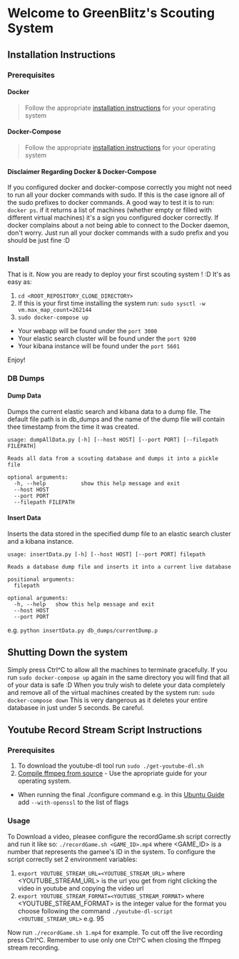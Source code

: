 # Welcome to GreenBlitz's Scouting System

## Installation Instructions
### Prerequisites
#### Docker
>Follow the appropriate [installation instructions](https://docs.docker.com/engine/getstarted/step_one/) for your operating system
#### Docker-Compose
>Follow the appropriate [installation instructions](https://docs.docker.com/compose/install/) for your operating system
#### Disclaimer Regarding Docker & Docker-Compose
If you configured docker and docker-compose correctly you might not need to run all your docker commands with sudo. If this is the case ignore all of the sudo prefixes to docker commands. A good way to test it is to run: `docker ps`. if it returns a list of machines (whether empty or filled with different virtual machines) it's a sign you configured docker correctly. If docker complains about a not being able to connect to the Docker daemon, don't worry. Just run all your docker commands with a sudo prefix and you should be just fine :D
### Install
That is it. Now you are ready to deploy your first scouting system ! :D
It's as easy as:
1. `cd <ROOT_REPOSITORY_CLONE_DIRECTORY>`
2. If this is your first time installing the system run: `sudo sysctl -w vm.max_map_count=262144`
3. `sudo docker-compose up`

* Your webapp will be found under the `port 3000`
* Your elastic search cluster will be found under the `port 9200`
* Your kibana instance will be found under the `port 5601`

Enjoy!

### DB Dumps
#### Dump Data
Dumps the current elastic search and kibana data to a dump file. The default file path is in db_dumps and the name of the dump file will contain thee timestamp from the time it was created.
```
usage: dumpAllData.py [-h] [--host HOST] [--port PORT] [--filepath FILEPATH]

Reads all data from a scouting database and dumps it into a pickle file

optional arguments:
  -h, --help           show this help message and exit
  --host HOST
  --port PORT
  --filepath FILEPATH
```
#### Insert Data
Inserts the data stored in the specified dump file to an elastic search cluster and a kibana instance.
```
usage: insertData.py [-h] [--host HOST] [--port PORT] filepath

Reads a database dump file and inserts it into a current live database

positional arguments:
  filepath

optional arguments:
  -h, --help   show this help message and exit
  --host HOST
  --port PORT
```
e.g. `python insertData.py db_dumps/currentDump.p`
## Shutting Down the system
Simply press Ctrl^C to allow all the machines to terminate gracefully. If you run `sudo docker-compose up` again in the same directory you will find that all of your data is safe :D
When you truly wish to delete your data completely and remove all of the virtual machines created by the system run: `sudo docker-compose down`
This is very dangerous as it deletes your entire databasee in just under 5 seconds. Be careful.
## Youtube Record Stream Script Instructions
### Prerequisites
1. To download the youtube-dl tool run `sudo ./get-youtube-dl.sh` 
2. [Compile ffmpeg from source](https://trac.ffmpeg.org/wiki/CompilationGuide) - Use the apropriate guide for your operating system.
* When running the final ./configure command e.g. in this [Ubuntu Guide](https://trac.ffmpeg.org/wiki/CompilationGuide/Ubuntu#ffmpeg) add `--with-openssl` to the list of flags
### Usage
To Download a video, pleasee configure the recordGame.sh script correctly and run it like so: `./recordGame.sh <GAME_ID>.mp4` where <GAME_ID> is a number that represents the gamee's ID in the system.
To configure the script correctly set 2 environment variables:
1. `export YOUTUBE_STREAM_URL=<YOUTUBE_STREAM_URL>` where <YOUTUBE_STREAM_URL> is the url you get from right clicking the video in youtube and copying the video url
2. `export YOUTUBE_STREAM_FORMAT=<YOUTUBE_STREAM_FORMAT>` where <YOUTUBE_STREAM_FORMAT> is the integer value for the format you choose following the command `./youtube-dl-script <YOUTUBE_STREAM_URL>` e.g. 95

Now run `./recordGame.sh 1.mp4` for example.
To cut off the live recording press Ctrl^C.
Remember to use only one  Ctrl^C when closing the ffmpeg stream recording.

